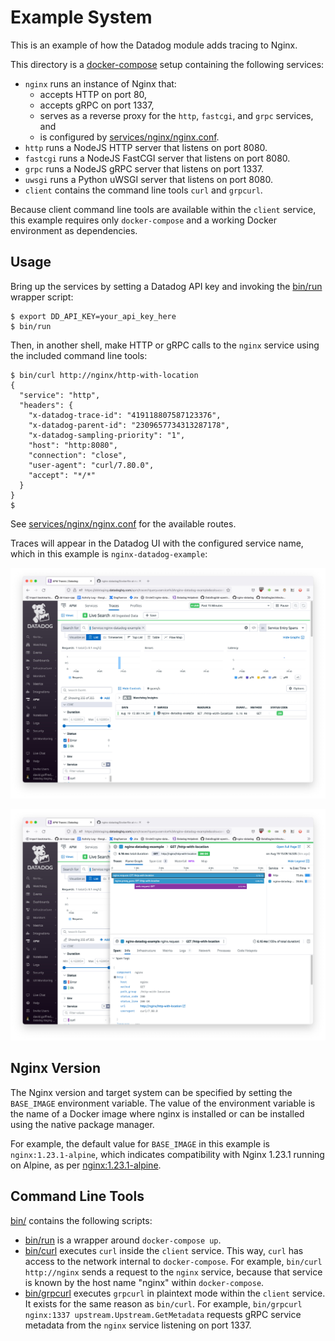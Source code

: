 Example System
==============
This is an example of how the Datadog module adds tracing to Nginx.

This directory is a [docker-compose][4] setup containing the following
services:
- `nginx` runs an instance of Nginx that:
    - accepts HTTP on port 80,
    - accepts gRPC on port 1337,
    - serves as a reverse proxy for the `http`, `fastcgi`, and `grpc` services, and
    - is configured by [services/nginx/nginx.conf](services/nginx/nginx.conf).
- `http` runs a NodeJS HTTP server that listens on port 8080.
- `fastcgi` runs a NodeJS FastCGI server that listens on port 8080.
- `grpc` runs a NodeJS gRPC server that listens on port 1337.
- `uwsgi` runs a Python uWSGI server that listens on port 8080.
- `client` contains the command line tools `curl` and `grpcurl`.

Because client command line tools are available within the `client` service,
this example requires only `docker-compose` and a working Docker environment as
dependencies.

Usage
-----
Bring up the services by setting a Datadog API key and invoking the
[bin/run](bin/run) wrapper script:
```shell
$ export DD_API_KEY=your_api_key_here
$ bin/run
```
Then, in another shell, make HTTP or gRPC calls to the `nginx` service using
the included command line tools:
```shell
$ bin/curl http://nginx/http-with-location
{
  "service": "http",
  "headers": {
    "x-datadog-trace-id": "419118807587123376",
    "x-datadog-parent-id": "2309657734313287178",
    "x-datadog-sampling-priority": "1",
    "host": "http:8080",
    "connection": "close",
    "user-agent": "curl/7.80.0",
    "accept": "*/*"
  }
}
$
```
See [services/nginx/nginx.conf](services/nginx/nginx.conf) for the available routes.

Traces will appear in the Datadog UI with the configured service name, which in this example is `nginx-datadog-example`:

![screenshot of Datadog trace search UI](images/ui-1.jpg)

![screenshot of Datadog trace flame graph UI](images/ui-2.jpg)

Nginx Version
-------------
The Nginx version and target system can be specified by setting the `BASE_IMAGE`
environment variable.  The value of the environment variable is the name of a
Docker image where nginx is installed or can be installed using the native
package manager.

For example, the default value for `BASE_IMAGE` in this example is
`nginx:1.23.1-alpine`, which indicates compatibility with Nginx 1.23.1 running
on Alpine, as per [nginx:1.23.1-alpine][3].

Command Line Tools
------------------
[bin/](bin/) contains the following scripts:
- [bin/run](bin/run) is a wrapper around `docker-compose up`.
- [bin/curl](bin/curl) executes `curl` inside the `client` service.  This way,
  `curl` has access to the network internal to `docker-compose`.  For example,
  `bin/curl http://nginx` sends a request to the `nginx` service, because that
  service is known by the host name "nginx" within `docker-compose`.
- [bin/grpcurl](bin/grpcurl) executes `grpcurl` in plaintext mode within the
  `client` service.  It exists for the same reason as `bin/curl`.  For example,
  `bin/grpcurl nginx:1337 upstream.Upstream.GetMetadata` requests gRPC service
  metadata from the `nginx` service listening on port 1337.

[1]: https://hub.docker.com/_/nginx/
[3]: https://hub.docker.com/layers/nginx/library/nginx/1.23.1-alpine/images/sha256-2959a35e1b1e61e2419c01e0e457f75497e02d039360a658b66ff2d4caab19c4?context=explore
[4]: https://docs.docker.com/compose/
